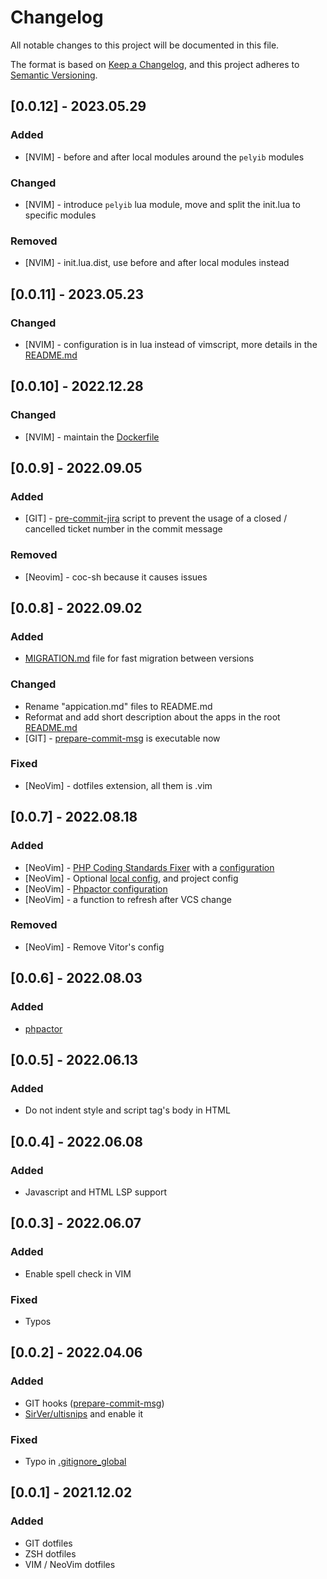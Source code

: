 # Changelog
All notable changes to this project will be documented in this file.

The format is based on [Keep a Changelog](https://keepachangelog.com/en/1.0.0/),
and this project adheres to [Semantic Versioning](https://semver.org/spec/v2.0.0.html).

## [0.0.12] - 2023.05.29

### Added
- [NVIM] - before and after local modules around the `pelyib` modules

### Changed
- [NVIM] - introduce `pelyib` lua module, move and split the init.lua to specific modules

### Removed
- [NVIM] - init.lua.dist, use before and after local modules instead 

## [0.0.11] - 2023.05.23

### Changed
- [NVIM] - configuration is in lua instead of vimscript, more details in the [README.md](/vim/README.md)

## [0.0.10] - 2022.12.28

### Changed
- [NVIM] - maintain the [Dockerfile](vim/Dockerfile)

## [0.0.9] - 2022.09.05

### Added
- [GIT] - [pre-commit-jira](git/hooks/pre-commit-jira) script to prevent the usage of a closed / cancelled ticket number in the commit message

### Removed
- [Neovim] - coc-sh because it causes issues

## [0.0.8] - 2022.09.02

### Added
- [MIGRATION.md](MIGRATION.md) file for fast migration between versions

### Changed
- Rename "appication.md" files to README.md
- Reformat and add short description about the apps in the root [README.md](/README.md)
- [GIT] - [prepare-commit-msg](git/hooks/prepare-commit-msg) is executable now

### Fixed
- [NeoVim] - dotfiles extension, all them is .vim

## [0.0.7] - 2022.08.18

### Added
- [NeoVim] - [PHP Coding Standards Fixer](https://github.com/FriendsOfPHP/PHP-CS-Fixer) with a [configuration](/vim/vendor/php-cs/.php-cs)
- [NeoVim] - Optional [local config](/vim/dotfiles/.local.nvim.dist), and project config
- [NeoVim] - [Phpactor configuration](/vim/vendor/phpactor/)
- [NeoVim] - a function to refresh after VCS change

### Removed
- [NeoVim] - Remove Vitor's config

## [0.0.6] - 2022.08.03

### Added
- [phpactor](https://github.com/phpactor/phpactor)

## [0.0.5] - 2022.06.13

### Added
- Do not indent style and script tag's body in HTML

## [0.0.4] - 2022.06.08

### Added
- Javascript and HTML LSP support

## [0.0.3] - 2022.06.07

### Added
- Enable spell check in VIM

### Fixed
- Typos

## [0.0.2] - 2022.04.06

### Added
- GIT hooks ([prepare-commit-msg](git/hooks/prepare-commit-msg))
- [SirVer/ultisnips](https://github.com/SirVer/ultisnips) and enable it

### Fixed
- Typo in [.gitignore_global](git/.gitignore_global)

## [0.0.1] - 2021.12.02

### Added
- GIT dotfiles
- ZSH dotfiles
- VIM / NeoVim dotfiles
